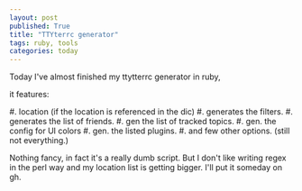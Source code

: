 ```yaml
---
layout: post
published: True
title: "TTYterrc generator"
tags: ruby, tools
categories: today
---
```


Today I've almost finished my ttytterrc generator in ruby, 

it features:

#. location (if the location is referenced in the dic)
#. generates the filters.
#. generates the list of friends.
#. gen the list of tracked topics.
#. gen. the config for UI colors
#. gen. the listed plugins.
#. and few other options. (still not everything.)

Nothing fancy, in fact it's a really dumb script. But I don't like writing regex in the perl way and my location list is getting bigger.
I'll put it someday on gh.

